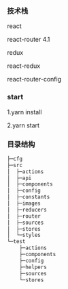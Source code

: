 ### 技术栈
react   

react-router 4.1   

redux  

react-redux  

react-router-config  


### start
1.yarn   install   

2.yarn   start  

### 目录结构  
```bash   
├─cfg    
├─src
│  ├─actions
│  ├─api
│  ├─components
│  ├─config
│  ├─constants
│  ├─images
│  ├─reducers
│  ├─router
│  ├─sources
│  ├─stores
│  └─styles
└─test
    ├─actions
    ├─components
    ├─config
    ├─helpers
    ├─sources
    └─stores
```